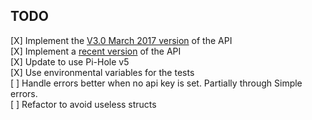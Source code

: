 ## TODO
[X] Implement the [V3.0 March 2017 version](https://discourse.pi-hole.net/t/pi-hole-api/1863) of the API  
[X] Implement a [recent version](https://github.com/pi-hole/AdminLTE/commit/300d8d4b1fe43951de7d8f1dd6536c0411e55bef) of the API  
[X] Update to use Pi-Hole v5  
[X] Use environmental variables for the tests  
[ ] Handle errors better when no api key is set. Partially through Simple errors.  
[ ] Refactor to avoid useless structs  
